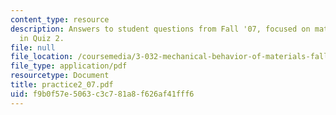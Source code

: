 ```yaml
---
content_type: resource
description: Answers to student questions from Fall '07, focused on material covered
  in Quiz 2.
file: null
file_location: /coursemedia/3-032-mechanical-behavior-of-materials-fall-2007/f9b0f57e5063c3c781a8f626af41fff6_practice2_07.pdf
file_type: application/pdf
resourcetype: Document
title: practice2_07.pdf
uid: f9b0f57e-5063-c3c7-81a8-f626af41fff6
---
```

